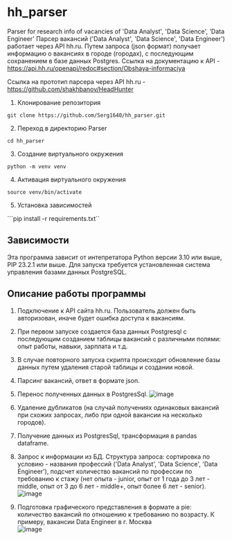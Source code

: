 # hh_parser
Parser for research info of vacancies of 'Data Analyst', 'Data Science',  'Data Engineer'
Парсер вакансий ('Data Analyst', 'Data Science',  'Data Engineer') работает через API hh.ru. Путем запроса (json формат) получает информацию о вакансиях в городе (городах), с последующим сохранением в базе данных Postgres. Ссылка на документацию к API -https://api.hh.ru/openapi/redoc#section/Obshaya-informaciya

Ссылка на прототип парсера через API hh.ru - https://github.com/shakhbanov/HeadHunter

1. Клонирование репозитория 

```git clone https://github.com/Serg1640/hh_parser.git```

2. Переход в директорию Parser

```cd hh_parser```

3. Создание виртуального окружения

```python -m venv venv```

4. Активация виртуального окружения

```source venv/bin/activate```

5. Установка зависимостей

```pip install -r requirements.txt``

<!--зависимости-->
## Зависимости
Эта программа зависит от интепретатора Python версии 3.10 или выше, PIP 23.2.1 или выше.
Для запуска требуется установленная система управления базами данных PostgreSQL.

## Описание работы программы

1) Подключение к API сайта hh.ru. Пользователь должен быть авторизован, иначе будет ошибка доступа к вакансиям.
2) При первом запуске создается база данных Postgresql с последующим созданием таблицы вакансий с различными полями: опыт работы, навыки, зарплата и т.д. 
3) В случае повторного запуска скрипта происходит обновление базы данных путем удаления старой таблицы и создании новой.
4) Парсинг вакансий, ответ в формате json.
5) Перенос полученных данных в PostgresSql.
   ![image](https://github.com/user-attachments/assets/06254594-5f0c-401f-9d07-18a64f18a9e6)
6) Удаление дубликатов (на случай получениях одинаковых вакансий при схожих запросах, либо при одной вакансии на несколько городов).
7) Получение данных из PostgresSql, трансформация в pandas dataframe.
8) Запрос к информации из БД. Структура запроса: сортировка по условию - названия профессий ('Data Analyst', 'Data Science',  'Data Engineer'), подсчет количество вакансий по профессии по требованию к стажу (нет опыта - junior, опыт от 1 года до 3 лет - middle, опыт от 3 до 6 лет - middle+, опыт более 6 лет - senior).
    ![image](https://github.com/user-attachments/assets/321b6cd1-8d37-4166-b7a5-851a206c6820)

9) Подготовка графического представления в формате a pie: количество вакансий по отношению к требованию по возрасту. К примеру, вакансии Data Engineer в г. Москва       
![image](https://github.com/user-attachments/assets/4c6e33bd-8dfa-4c53-b8bc-063be2e596f2)
